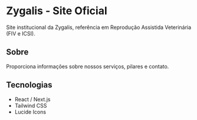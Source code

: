 # Zygalis - Site Oficial

Site institucional da Zygalis, referência em Reprodução Assistida Veterinária (FIV e ICSI). 

## Sobre
Proporciona informações sobre nossos serviços, pilares e contato.  

## Tecnologias
- React / Next.js
- Tailwind CSS
- Lucide Icons

